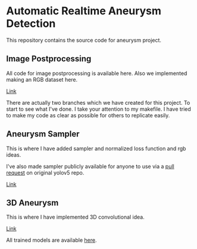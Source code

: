 # Automatic Realtime Aneurysm Detection

This repository contains the source code for aneurysm project. 

## Image Postprocessing
All code for image postprocessing is available here. Also we implemented making an RGB dataset here. 

[Link](https://github.com/pourmand1376/dataset_preprocess/tree/main/DICOM_Aneurysm)

There are actually two branches which we have created for this project. To start to see what I've done. I take your attention to my makefile. I have tried to make my code as clear as possible for others to replicate easily. 

## Aneurysm Sampler
This is where I have added sampler and normalized loss function and rgb ideas. 

I've also made sampler publicly available for anyone to use via a [pull request](https://github.com/ultralytics/yolov5/pull/8766) on original yolov5 repo. 

[Link](https://github.com/pourmand1376/yolov5/tree/sampler_aneurysm)

## 3D Aneurysm
This is where I have implemented 3D convolutional idea. 

[Link](https://github.com/pourmand1376/yolov5/tree/3d_aneurysm)


All trained models are available [here](https://huggingface.co/pourmand1376/yolov5-aneurysm).
